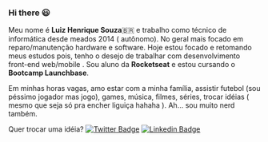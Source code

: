 ### Hi there 😃

Meu nome é **Luiz Henrique Souza**🇧🇷 e trabalho como técnico de informática desde meados 2014 ( autônomo). No geral mais focado em reparo/manutenção hardware e software. 
Hoje estou focado e retomando meus estudos pois, tenho o desejo de trabalhar com desenvolvimento front-end web/mobile .
Sou aluno da **Rocketseat** e estou cursando o **Bootcamp Launchbase**.

Em minhas horas vagas, amo estar com a minha família, assistir futebol (sou péssimo jogador mas jogo), games, música, filmes, séries,  trocar idéias ( mesmo que seja só pra encher liguiça hahaha ).
Ah... sou muito nerd também.

Quer trocar uma idéia?
[
![Twitter Badge](https://img.shields.io/badge/-Twitter-1ca0f1?style=flat-square&labelColor=1ca0f1&logo=twitter&logoColor=white&link=https://twitter.com/riquelhs)](https://twitter.com/riquelhs)
[![Linkedin Badge](https://img.shields.io/badge/-LinkedIn-blue?style=flat-square&logo=Linkedin&logoColor=white&link=https://www.linkedin.com/in/luiz-henrique-souza-7a9ab57b)](https://www.linkedin.com/in/luiz-henrique-souza-7a9ab57b)

